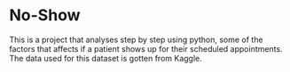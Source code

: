 # No-Show
This is a project that analyses step by step using python, some of the factors that affects if a patient shows up for their scheduled appointments.
The data used for this dataset is gotten from Kaggle.
